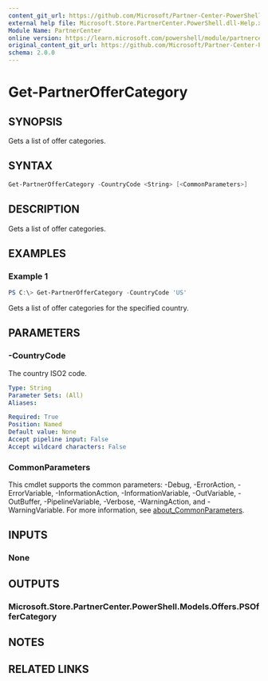 ```yaml
---
content_git_url: https://github.com/Microsoft/Partner-Center-PowerShell/blob/master/docs/help/Get-PartnerOfferCategory.md
external help file: Microsoft.Store.PartnerCenter.PowerShell.dll-Help.xml
Module Name: PartnerCenter
online version: https://learn.microsoft.com/powershell/module/partnercenter/Get-PartnerOfferCategory
original_content_git_url: https://github.com/Microsoft/Partner-Center-PowerShell/blob/master/docs/help/Get-PartnerOfferCategory.md
schema: 2.0.0
---
```


# Get-PartnerOfferCategory

## SYNOPSIS
Gets a list of offer categories.

## SYNTAX

```powershell
Get-PartnerOfferCategory -CountryCode <String> [<CommonParameters>]
```

## DESCRIPTION
Gets a list of offer categories.

## EXAMPLES

### Example 1
```powershell
PS C:\> Get-PartnerOfferCategory -CountryCode 'US'
```

Gets a list of offer categories for the specified country.

## PARAMETERS

### -CountryCode
The country ISO2 code.

```yaml
Type: String
Parameter Sets: (All)
Aliases:

Required: True
Position: Named
Default value: None
Accept pipeline input: False
Accept wildcard characters: False
```

### CommonParameters
This cmdlet supports the common parameters: -Debug, -ErrorAction, -ErrorVariable, -InformationAction, -InformationVariable, -OutVariable, -OutBuffer, -PipelineVariable, -Verbose, -WarningAction, and -WarningVariable. For more information, see [about_CommonParameters](http://go.microsoft.com/fwlink/?LinkID=113216).

## INPUTS

### None

## OUTPUTS

### Microsoft.Store.PartnerCenter.PowerShell.Models.Offers.PSOfferCategory

## NOTES

## RELATED LINKS
